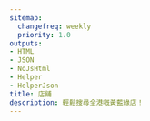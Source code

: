 ```yaml
---
sitemap:
  changefreq: weekly
  priority: 1.0
outputs:
- HTML
- JSON
- NoJsHtml
- Helper
- HelperJson
title: 店舖
description: 輕鬆搜尋全港嘅黃藍綠店！
---
```


